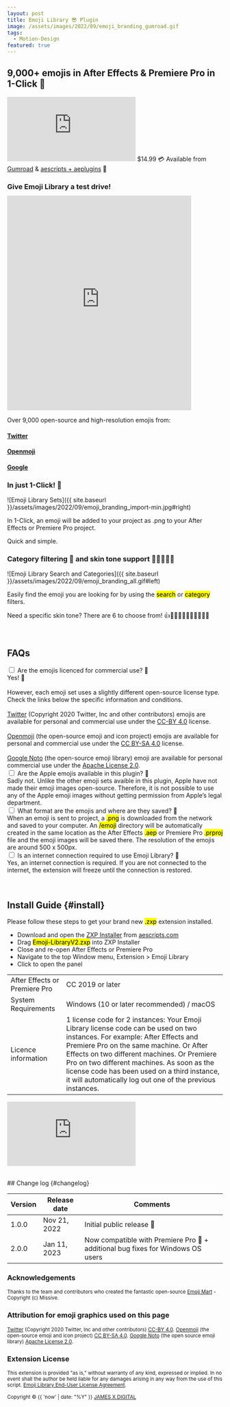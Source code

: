 ```yaml
---
layout: post
title: Emoji Library 😎 Plugin
image: /assets/images/2022/09/emoji_branding_gumroad.gif
tags:
  - Motion-Design
featured: true
---
```


## 9,000+ emojis in After Effects & Premiere Pro in 1-Click 🎉

<iframe src='https://www.youtube.com/embed/ve08gMLgtlo' loading="lazy" frameborder='0' allow="accelerometer; autoplay;
        encrypted-media; gyroscope;
        picture-in-picture"
        allowfullscreen></iframe>

<span class="price-tag price-tag--two-lines">
  <span class="price-tag__main">$14.99</span>
  <span>💳 Available from <a href="https://jamesxdigital.gumroad.com/l/emojilibrary">Gumroad</a></span>
  <span>& <a href="https://aescripts.com/emoji-library/">aescripts + aeplugins</a> 🤩</span>
</span>

### Give Emoji Library a test drive!

<iframe loading="lazy" class="alignleft" src="https://emojilibrary.jamesxdigital.com/" style="border:0px #d3d3d3 solid; margin-top:-5px;" name="myiFrame" scrolling="no" frameborder="1" marginheight="0px" marginwidth="0px" height="500px" width="430px" allowfullscreen></iframe>

Over 9,000 open-source and high-resolution emojis from:

<div>
<a href="https://twemoji.twitter.com/" target="_blank"> <h4>Twitter</h4> </a>
<a href="https://openmoji.org/" target="_blank"><h4>Openmoji</h4></a>
<a href="https://fonts.google.com/noto/specimen/Noto+Color+Emoji" target="_blank"><h4>Google</h4></a>
</div>

<div class="entry-content"><span class="clear"></span></div>

### In just 1-Click! 👏

![Emoji Library Sets]({{ site.baseurl }}/assets/images/2022/09/emoji_branding_import-min.jpg#right)

In 1-Click, an emoji will be added to your project as .png to your After Effects or Premiere Pro project.

Quick and simple.

<div class="entry-content"><span class="clear"></span></div>

### Category filtering 🔎 and skin tone support 👨🏻‍🤝‍👨🏿

![Emoji Library Search and Categories]({{ site.baseurl }}/assets/images/2022/09/emoji_branding_all.gif#left)

Easily find the emoji you are looking for by using the <mark>search</mark> or <mark>category</mark> filters.

Need a specific skin tone? There are 6 to choose from! 👍👍🏻👍🏼👍🏽👍🏾👍🏿

<div class="entry-content"><span class="clear"></span></div>

<!-- ## Trial Version

![Emoji Library Search and Categories]({{ site.baseurl }}/assets/images/2022/09/emoji_branding_trial-min.jpg#left)
You can only access the <mark>Twitter</mark> emoji set with the <mark>trial</mark> version of Emoji Library. You will need to <a href="#buy">purchase a licence to the full version</a> to get unlimited access to the Apple, Google and Facebook emoji sets.
<span class="clear"></span>
<br/>
<a href="#buy"> Click here to download the trial version ⬇️</a>

<span class="clear"></span>
<br/>

--- -->
<br />

## FAQs

<div class="collapse">
  <input id="collapse1" type="checkbox" class="collapse-input" />
  <label for="collapse1" class="collapse-head">Are the emojis licenced for commercial use? 🪪</label>
  <div class="collapse-content">
    <div>
    Yes! 🎉
    <br />
    <br />
    However, each emoji set uses a slightly different open-source license type. Check the links below the specific information and conditions.
    <br />
    <br />
    <a href="https://twemoji.twitter.com/" target="_blank">Twitter</a> (Copyright 2020 Twitter, Inc and other contributors) emojis are available for personal and commercial use under the <a href="https://creativecommons.org/licenses/by/4.0/" target="_blank"> CC-BY 4.0</a> license.
    <br />
    <br />
    <a href="https://openmoji.org/" target="_blank">Openmoji</a> (the open-source emoji and icon project) emojis are available for personal and commercial use under the <a href="https://creativecommons.org/licenses/by-sa/4.0/" target="_blank"> CC BY-SA 4.0</a> license.
    <br />
    <br />
    <a href="https://fonts.google.com/noto/specimen/Noto+Color+Emoji" target="_blank">Google Noto</a> (the open-source emoji library) emoji are available for personal commercial use under the <a href="https://github.com/googlefonts/noto-emoji/blob/main/LICENSE" target="_blank" >Apache License 2.0</a>.
</div>

  </div>
</div>

<div class="collapse">
  <input id="collapse2" type="checkbox" class="collapse-input" />
  <label for="collapse2" class="collapse-head">Are the Apple emojis available in this plugin? 🍏</label>
  <div class="collapse-content">
    <div>
      Sadly not. Unlike the other emoji sets avaible in this plugin, Apple have not made their emoji images open-source. Therefore, it is not possible to use any of the Apple emoji images without getting permission from Apple’s legal department. 
    </div>
  </div>
</div>

<div class="collapse">
  <input id="collapse3" type="checkbox" class="collapse-input" />
  <label for="collapse3" class="collapse-head">What format are the emojis and where are they saved? 💾</label>
  <div class="collapse-content">
    <div>
      When an emoji is sent to project, a <mark>.png</mark> is downloaded from the network and saved to your computer. An <mark>/emoji</mark> directory will be automatically created in the same location as the After Effects <mark>.aep</mark> or Premiere Pro <mark>.prproj</mark> file and the emoji images will be saved there. The resolution of the emojis are around 500 x 500px.
    </div>
  </div>
</div>

<div class="collapse">
  <input id="collapse4" type="checkbox" class="collapse-input" />
  <label for="collapse4" class="collapse-head">Is an internet connection required to use Emoji Library? 📶</label>
  <div class="collapse-content">
    <div>
      Yes, an internet connection is required. If you are not connected to the internet, the extension will freeze until the connection is restored.
    </div>
  </div>
</div>

<span class="clear"></span>

<br />

## Install Guide {#install}

Please follow these steps to get your brand new <mark>.zxp</mark> extension installed.

- Download and open the <a href="https://aescripts.com/learn/zxp-installer/" target="_blank">ZXP Installer</a> from <a href="https://aescripts.com" target="_blank">aescripts.com</a>
- Drag <mark>Emoji-LibraryV2.zxp</mark> into ZXP Installer
- Close and re-open After Effects or Premiere Pro
- Navigate to the top Window menu, Extension > Emoji Library
- Click to open the panel

<table>
 <tbody>
  <tr>
   <td>After Effects or Premiere Pro</td>
   <td>CC 2019 or later</td>
  </tr>
  <tr>
   <td>System Requirements</td>
   <td>Windows (10 or later recommended) / macOS</td>
  </tr>
  <tr>
   <td>Licence information</td>
   <td>1 license code for 2 instances: Your Emoji Library license code can be used on two instances. For example: After Effects and Premiere Pro on the same machine. Or After Effects on two different machines. Or Premiere Pro on two different machines. As soon as the license code has been used on a third instance, it will automatically log out one of the previous instances.</td>
  </tr>
 </tbody>
</table>

<iframe src='https://www.youtube.com/embed/l1G1TZP5z8c' loading="lazy" frameborder='0' allow="accelerometer; autoplay;
        encrypted-media; gyroscope;
        picture-in-picture"
        allowfullscreen></iframe>

<span class="clear"></span>

<!-- ---

## Buy Now {#buy}

<script src="https://gumroad.com/js/gumroad-embed.js"></script>
<div id="iframe-wrapper">
<div class="gumroad-product-embed">
<a href="https://jamesxdigital.gumroad.com/l/emojilibrary"><img src="{{ site.baseurl }}/assets/images/2022/09/emoji_branding_sets_2-min.jpg" alt="Emoji Library Sets"></a></div>
</div> -->

<br />
## Change log {#changelog}

<table>
 <tbody>
 <thead>
    <th>Version</th>
    <th>Release date</th>
    <th>Comments</th>
  </thead>
  <tr>
    <td>1.0.0</td>
    <td>Nov 21, 2022</td>
    <td>Initial public release 🎉</td>
  </tr>
  <tr>
    <td>2.0.0</td>
    <td>Jan 11, 2023</td>
    <td>Now compatible with Premiere Pro 🎊 + additional bug fixes for Windows OS users</td>
  </tr>
 </tbody>
</table>

<span class="clear"></span>

### Acknowledgements

<small>Thanks to the team and contributors who created the fantastic open-source <a href="https://github.com/missive/emoji-mart" target="_blank">Emoji Mart</a> - Copyright (c) Missive.</small>

### Attribution for emoji graphics used on this page

<small>
<a href="https://twemoji.twitter.com/" target="_blank">Twitter</a> (Copyright 2020 Twitter, Inc and other contributors) <a href="https://creativecommons.org/licenses/by/4.0/" target="_blank"> CC-BY 4.0</a>.
<a href="https://openmoji.org/" target="_blank">Openmoji</a> (the open-source emoji and icon project) <a href="https://creativecommons.org/licenses/by-sa/4.0/" target="_blank"> CC BY-SA 4.0</a>.
<a href="https://github.com/googlefonts/noto-emoji" target="_blank">Google Noto</a> (the open source emoji library) <a href="https://github.com/googlefonts/noto-emoji/blob/main/LICENSE" target="_blank" >Apache License 2.0</a>.
</small>

### Extension License

<small>This extension is provided "as is," without warranty of any kind, expressed or implied. In no event shall the author be held liable for any damages arising in any way from the use of this script.
<a href="/emojilibrary/eula" target="_blank">Emoji Library End-User License Agreement</a>.
</small>

<small>Copyright © {{ 'now' | date: "%Y" }} [JAMES X DIGITAL](https://jamesxdigital.com)</small>
